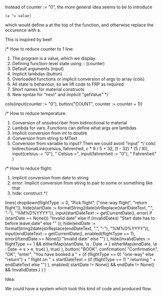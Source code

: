 Instead of counter := "0",  the more general idea seems to be to introduce

	(a ^= value)

which would define a at the top of the function, and otherwise
replace the occurence with a.

This is inspired by beef

/*
How to reduce counter to 1 line:
1. The program is a value, which we display.
2. Defining function-level state using :: (counter)
3. Default arguments (input)
4. Implicit lambdas (button)
5. Overloaded functions or implicit conversion of args to array (cols)
6. All state is behaviour, so we lift code to FRP as required
7. Short names for material constructs
8. New syntax for "next" and implicit "getValue"
*/

cols(input(counter := "0"), button("COUNT", counter := counter + 1))

/* 
How to reduce temperature:
1. Conversion of unsubscriber from bidirectional to material
2. Lambda for vars. Functions can define what args are lambdas
3. Implicit conversion from int to double
4. Conversion from string to MText
5. Conversion from variable to input? Then we could avoid "input"
*/
cols(
	bidirectionalLink(celsius, fahrenheit, c * 9 / 5 + 32, (f - 32) * (5 / 9)),
	input(celsius := "0"), " Celsius =",
	input(fahrenheit := "0"), " Fahrenheit"
)

/*
How to reduce flight:
1. Implicit conversion from date to string
2. error: Implicit conversion from string to pair to some
   or something like that
3. hide: construct
*/

lines(
	dropdown(flightType := 0, "Pick flight", ["one-way flight", "return flight"]),
	hide(startDate := formatString2date(strReplace(startDateText, ".", "-"), "%M%D%YYYY")),
	input(startDateText := getCurrentDate(), error(
		if (startDate == None()) "Invalid date"
		else if (invalidDates) "Start date has to before leave date"
		else ""
	)),
	hide(endDate := formatString2date(strReplace(endDateText, ".", "-"), "%M%D%YYYY")),
	input(endDateText := getCurrentDate(), 
		enabled(flightType == 1),
		error(if(endDate == None()) "Invalid date" else "")
	),
	hide(invalidDates := flightType == 1 && 
		eitherMap(startDate, \s : Date -> {
			eitherMap(endDate, \e : Date -> s > e, true)
		}, true)
	),
	button(
		"BOOK",
		confirmation(
			"Confirmation", "OK", "enter",
			"You have booked a "
			+ (if (flightType == 0) "one-way" else "return")
			+ " flight on " + startDateText
			+ (if (flightType == 1) " returning " + endDateText else "")
		),
		enabled(
			startDate != None() && endDate != None() && !invalidDates
		)
	)
)

Idea:

We could have a system which took this kind of code and produced flow.
